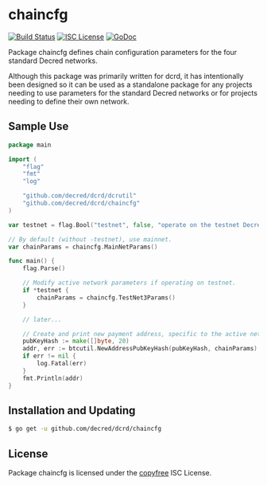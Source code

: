 chaincfg
========

[![Build Status](https://img.shields.io/travis/decred/dcrd.svg)](https://travis-ci.org/decred/dcrd)
[![ISC License](https://img.shields.io/badge/license-ISC-blue.svg)](http://copyfree.org)
[![GoDoc](https://img.shields.io/badge/godoc-reference-blue.svg)](https://godoc.org/github.com/decred/dcrd/chaincfg)

Package chaincfg defines chain configuration parameters for the four standard
Decred networks.

Although this package was primarily written for dcrd, it has intentionally been
designed so it can be used as a standalone package for any projects needing to
use parameters for the standard Decred networks or for projects needing to
define their own network.

## Sample Use

```Go
package main

import (
	"flag"
	"fmt"
	"log"

	"github.com/decred/dcrd/dcrutil"
	"github.com/decred/dcrd/chaincfg"
)

var testnet = flag.Bool("testnet", false, "operate on the testnet Decred network")

// By default (without -testnet), use mainnet.
var chainParams = chaincfg.MainNetParams()

func main() {
	flag.Parse()

	// Modify active network parameters if operating on testnet.
	if *testnet {
		chainParams = chaincfg.TestNet3Params()
	}

	// later...

	// Create and print new payment address, specific to the active network.
	pubKeyHash := make([]byte, 20)
	addr, err := btcutil.NewAddressPubKeyHash(pubKeyHash, chainParams)
	if err != nil {
		log.Fatal(err)
	}
	fmt.Println(addr)
}
```

## Installation and Updating

```bash
$ go get -u github.com/decred/dcrd/chaincfg
```

## License

Package chaincfg is licensed under the [copyfree](http://copyfree.org) ISC
License.
